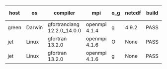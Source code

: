 

| host     | os       | compiler                              | mpi                      | o_g        | netcdf        | build       | u_pass          | u_fail          | s_pass            | s_fail            | e_pass             | e_fail             | nuopc_pass       | nuopc_fail       | artifacts link          |
|----------|----------|---------------------------------------|--------------------------|------------|---------------|-------------|-----------------|-----------------|-------------------|-------------------|--------------------|--------------------|------------------|------------------|-------------------------|
| green | Darwin | gfortranclang 12.2.0_14.0.0 | openmpi 4.1.4  | g | 4.9.2  | PASS | None | None | None | None | None | None | None | None | <a href="https://github.com/esmf-org/esmf-test-artifacts/tree/d843708beb174a606dcfb9e678f536a78f88bf89/develop/gfortranclang/12.2.0_14.0.0/g/openmpi/4.1.4" target="_blank">d843708</a> | 
| jet | Linux | gfortran 13.2.0 | openmpi 4.1.6  | O | None  | PASS | 14197 | 0 | 51 | 0 | 80 | 0 | 57 | 0 | <a href="https://github.com/esmf-org/esmf-test-artifacts/tree/18d18a0e9c9dad6b88a86a2285f148e6a6e375dd/develop/gfortran/13.2.0/O/openmpi/4.1.6" target="_blank">18d18a0</a> | 
| jet | Linux | gfortran 13.2.0 | openmpi 4.1.6  | g | None  | PASS | 14197 | 0 | 51 | 0 | 80 | 0 | 57 | 0 | <a href="https://github.com/esmf-org/esmf-test-artifacts/tree/a4244efb64dccfa89551a0d62f17073f76e9585d/develop/gfortran/13.2.0/g/openmpi/4.1.6" target="_blank">a4244ef</a> | 

